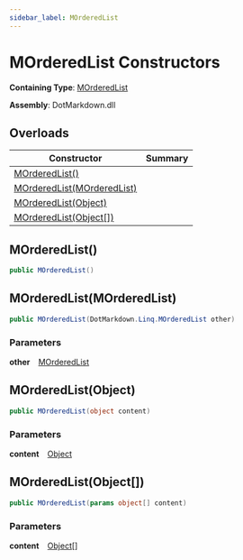 ```yaml
---
sidebar_label: MOrderedList
---
```


# MOrderedList Constructors

**Containing Type**: [MOrderedList](../index.md)

**Assembly**: DotMarkdown\.dll

## Overloads

| Constructor | Summary |
| ----------- | ------- |
| [MOrderedList()](#450365122) | |
| [MOrderedList(MOrderedList)](#1376195225) | |
| [MOrderedList(Object)](#319575181) | |
| [MOrderedList(Object\[\])](#2961759804) | |

<a id="450365122"></a>

## MOrderedList\(\) 

```csharp
public MOrderedList()
```

<a id="1376195225"></a>

## MOrderedList\(MOrderedList\) 

```csharp
public MOrderedList(DotMarkdown.Linq.MOrderedList other)
```

### Parameters

**other** &ensp; [MOrderedList](../index.md)<a id="319575181"></a>

## MOrderedList\(Object\) 

```csharp
public MOrderedList(object content)
```

### Parameters

**content** &ensp; [Object](https://docs.microsoft.com/en-us/dotnet/api/system.object)<a id="2961759804"></a>

## MOrderedList\(Object\[\]\) 

```csharp
public MOrderedList(params object[] content)
```

### Parameters

**content** &ensp; [Object](https://docs.microsoft.com/en-us/dotnet/api/system.object)\[\]
